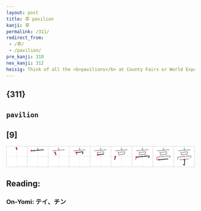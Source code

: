 ```yaml
---
layout: post
title: 亭 pavilion
kanji: 亭
permalink: /311/
redirect_from:
 - /亭/
 - /pavilion/
pre_kanji: 310
nex_kanji: 312
heisig: Think of all the <b>pavilions</b> at County Fairs or World Expos you have wandered into or seen advertised in the media, and you will no doubt see rising up among them the towering <i>tall crowned nail</i> (the <i>crown</i> being a revolving restaurant) - that architectural monstrosity that has become a symbol of science and technology at such events.
---
```


## {311}

## `pavilion`

## [9]

<div class="stroke"><img src="../images/E4BAAD.png" /></div>

## Reading:

### On-Yomi: テイ、チン
